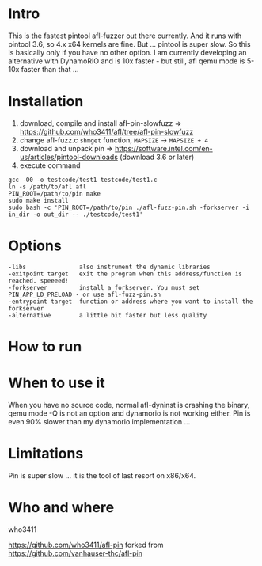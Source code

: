 Intro
=====
This is the fastest pintool afl-fuzzer out there currently.
And it runs with pintool 3.6, so 4.x x64 kernels are fine.
But ... pintool is super slow.
So this is basically only if you have no other option.
I am currently developing an alternative with DynamoRIO and is 10x faster -
but still, afl qemu mode is 5-10x faster than that ...


Installation
============
1. download, compile and install afl-pin-slowfuzz => https://github.com/who3411/afl/tree/afl-pin-slowfuzz
2. change afl-fuzz.c `shmget` function, `MAPSIZE` → `MAPSIZE + 4`
3. download and unpack pin => https://software.intel.com/en-us/articles/pintool-downloads (download 3.6 or later)
4. execute command

```
gcc -O0 -o testcode/test1 testcode/test1.c
ln -s /path/to/afl afl
PIN_ROOT=/path/to/pin make
sudo make install
sudo bash -c 'PIN_ROOT=/path/to/pin ./afl-fuzz-pin.sh -forkserver -i in_dir -o out_dir -- ./testcode/test1'
```

Options
=======

```
-libs               also instrument the dynamic libraries
-exitpoint target   exit the program when this address/function is reached. speeeed!
-forkserver         install a forkserver. You must set PIN_APP_LD_PRELOAD - or use afl-fuzz-pin.sh
-entrypoint target  function or address where you want to install the forkserver
-alternative        a little bit faster but less quality
```

How to run
==========



When to use it
==============
When you have no source code, normal afl-dyninst is crashing the binary,
qemu mode -Q is not an option and dynamorio is not working either.
Pin is even 90% slower than my dynamorio implementation ...


Limitations
===========
Pin is super slow ... it is the tool of last resort on x86/x64.


Who and where
=============

who3411

https://github.com/who3411/afl-pin forked from https://github.com/vanhauser-thc/afl-pin
